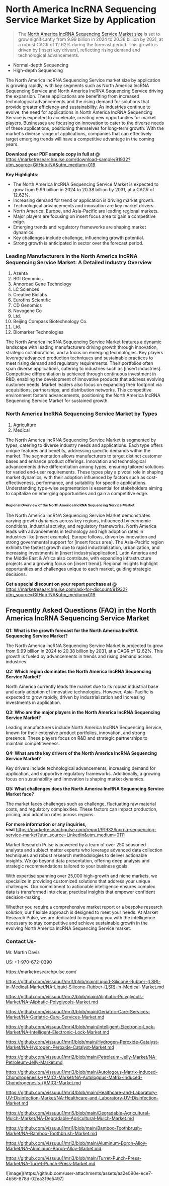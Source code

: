 <h1>North America lncRNA Sequencing Service Market&nbsp;Size by Application</h1><blockquote><p>The <a href="https://marketresearchpulse.com/download-sample/91932?utm_source=GitHub-NA&amp;utm_medium=019">North America lncRNA Sequencing Service Market size</a> is set to grow significantly from 9.99 billion in 2024 to 20.38 billion by 2031, at a robust CAGR of 12.62% during the forecast period. This growth is driven by [insert key drivers], reflecting rising demand and technological advancements.</p></blockquote><ul><li>Normal-depth Sequencing<li> High-depth Sequencing</li></ul><p>The North America lncRNA Sequencing Service market size by application is growing rapidly, with key segments such as North America lncRNA Sequencing Service and North America lncRNA Sequencing Service driving the expansion. These applications are benefiting from increased technological advancements and the rising demand for solutions that provide greater efficiency and sustainability. As industries continue to evolve, the need for applications in North America lncRNA Sequencing Service is expected to accelerate, creating new opportunities for market players. Businesses are focusing on innovation to cater to the diverse needs of these applications, positioning themselves for long-term growth. With the market's diverse range of applications, companies that can effectively target emerging trends will have a competitive advantage in the coming years.</p><p><strong>Download your PDF sample copy in full at @ </strong><a href="https://marketresearchpulse.com/download-sample/91932?utm_source=GitHub-NA&amp;utm_medium=019">https://marketresearchpulse.com/download-sample/91932?utm_source=GitHub-NA&amp;utm_medium=019</a></p><p><strong>Key Highlights: </strong></p><ul><li>The North America lncRNA Sequencing Service Market is expected to grow from 9.99 billion in 2024 to 20.38 billion by 2031, at a CAGR of 12.62%.</li><li>Increasing demand for trend or application is driving market growth.</li><li>Technological advancements and innovation are key market drivers.</li><li>North America, Europe, and Asia-Pacific are leading regional markets.</li><li>Major players are focusing on insert focus area to gain a competitive edge.</li><li>Emerging trends and regulatory frameworks are shaping market dynamics.</li><li>Key challenges include challenge, influencing growth potential.</li><li>Strong growth is anticipated in sector over the forecast period.</li></ul><h3>Leading Manufacturers in the North America lncRNA Sequencing Service Market: A Detailed Industry Overview</h3><ol><li>Azenta</li><li>BGI Genomics</li><li>Annoroad Gene Technology</li><li>LC Sciences</li><li>Creative Biolabs</li><li>Eurofins Scientific</li><li>CD Genomics</li><li>Novogene Co</li><li>Ltd.</li><li>Beijing Compass Biotechnology Co.</li><li>Ltd.</li><li>Biomarker Technologies</li></ol><div class="flex max-w-full flex-col flex-grow"><div class="min-h-8 text-message flex w-full flex-col items-end gap-2 whitespace-normal break-words [.text-message+&amp;]:mt-5" dir="auto" data-message-author-role="assistant" data-message-id="fd8432e4-4910-450d-b182-61b7bfb0a01f" data-message-model-slug="gpt-4o"><div class="flex w-full flex-col gap-1 empty:hidden first:pt-[3px]"><div class="markdown prose w-full break-words dark:prose-invert light"><p>The North America lncRNA Sequencing Service Market features a dynamic landscape with leading manufacturers driving growth through innovation, strategic collaborations, and a focus on emerging technologies. Key players leverage advanced production techniques and sustainable practices to meet rising demand and regulatory requirements. Their portfolios often span diverse applications, catering to industries such as [insert industries]. Competitive differentiation is achieved through continuous investment in R&amp;D, enabling the development of innovative products that address evolving customer needs. Market leaders also focus on expanding their footprint via acquisitions, partnerships, and distribution networks. This competitive environment fosters advancements, positioning the North America lncRNA Sequencing Service Market for sustained growth.</p></div></div></div></div><h3>North America lncRNA Sequencing Service Market by Types</h3><ol><li>Agriculture<li> Medical</li></ol><div class="flex max-w-full flex-col flex-grow"><div class="min-h-8 text-message flex w-full flex-col items-end gap-2 whitespace-normal break-words [.text-message+&amp;]:mt-5" dir="auto" data-message-author-role="assistant" data-message-id="084470be-0bb7-4664-bddf-5156b4f41249" data-message-model-slug="gpt-4o-mini"><div class="flex w-full flex-col gap-1 empty:hidden first:pt-[3px]"><div class="markdown prose w-full break-words dark:prose-invert light"><p>The North America lncRNA Sequencing Service Market is segmented by types, catering to diverse industry needs and applications. Each type offers unique features and benefits, addressing specific demands within the market. The segmentation allows manufacturers to target distinct customer bases and enhance product offerings. Innovation and technological advancements drive differentiation among types, ensuring tailored solutions for varied end-user requirements. These types play a pivotal role in shaping market dynamics, with their adoption influenced by factors such as cost-effectiveness, performance, and suitability for specific applications. Understanding type-wise segmentation is essential for stakeholders aiming to capitalize on emerging opportunities and gain a competitive edge.</p></div></div></div></div><h3><span style="font-size: 11px;">Regional Overview of the North America lncRNA Sequencing Service Market</span></h3><div class="flex max-w-full flex-col flex-grow"><div class="min-h-8 text-message flex w-full flex-col items-end gap-2 whitespace-normal break-words [.text-message+&amp;]:mt-5" dir="auto" data-message-author-role="assistant" data-message-id="e9038762-ce64-4e30-91c9-9bd413514231" data-message-model-slug="gpt-4o-mini"><div class="flex w-full flex-col gap-1 empty:hidden first:pt-[3px]"><div class="markdown prose w-full break-words dark:prose-invert light"><p>The North America lncRNA Sequencing Service Market demonstrates varying growth dynamics across key regions, influenced by economic conditions, industrial activity, and regulatory frameworks. North America leads with advancements in technology and high adoption rates in industries like [insert example]. Europe follows, driven by innovation and strong governmental support for [insert focus area]. The Asia-Pacific region exhibits the fastest growth due to rapid industrialization, urbanization, and increasing investments in [insert industry/application]. Latin America and the Middle East &amp; Africa also contribute, with expanding infrastructure projects and a growing focus on [insert trend]. Regional insights highlight opportunities and challenges unique to each market, guiding strategic decisions.</p></div></div></div></div><p><strong>Get a special discount on your report purchase at @ </strong><a href="https://marketresearchpulse.com/ask-for-discount/91932?utm_source=GitHub-NA&amp;utm_medium=019">https://marketresearchpulse.com/ask-for-discount/91932?utm_source=GitHub-NA&amp;utm_medium=019</a></p><h2>Frequently Asked Questions (FAQ) in the North America lncRNA Sequencing Service Market</h2><p><strong>Q1: What is the growth forecast for the North America lncRNA Sequencing Service Market?</strong></p><p>The North America lncRNA Sequencing Service Market is projected to grow from 9.99 billion in 2024 to 20.38 billion by 2031, at a CAGR of 12.62%. This growth is fueled by advancements in trends and rising demand across industries.</p><p><strong>Q2: Which region dominates the North America lncRNA Sequencing Service Market?</strong></p><p>North America currently leads the market due to its robust industrial base and early adoption of innovative technologies. However, Asia-Pacific is expected to grow rapidly, driven by industrialization and increasing investments in application.</p><p><strong>Q3: Who are the major players in the North America lncRNA Sequencing Service Market?</strong></p><p>Leading manufacturers include North America lncRNA Sequencing Service, known for their extensive product portfolios, innovation, and strong presence. These players focus on R&amp;D and strategic partnerships to maintain competitiveness.</p><p><strong>Q4: What are the key drivers of the North America lncRNA Sequencing Service Market?</strong></p><p>Key drivers include technological advancements, increasing demand for application, and supportive regulatory frameworks. Additionally, a growing focus on sustainability and innovation is shaping market dynamics.</p><p><strong>Q5: What challenges does the North America lncRNA Sequencing Service Market face?</strong></p><p>The market faces challenges such as challenge, fluctuating raw material costs, and regulatory complexities. These factors can impact production, pricing, and adoption rates across regions.</p><p><strong>For more information or any inquiries, visit&nbsp;</strong><a href="https://marketresearchpulse.com/report/91932/lncrna-sequencing-service-market?utm_source=Linkedin&utm_medium=0111">https://marketresearchpulse.com/report/91932/lncrna-sequencing-service-market?utm_source=Linkedin&utm_medium=0111</a></p><p>Market Research Pulse is powered by a team of over 250 seasoned analysts and subject matter experts who leverage advanced data collection techniques and robust research methodologies to deliver actionable insights. We go beyond data presentation, offering deep analysis and strategic recommendations tailored to your business goals.</p><p>With expertise spanning over 25,000 high-growth and niche markets, we specialize in providing customized solutions that address your unique challenges. Our commitment to actionable intelligence ensures complex data is transformed into clear, practical insights that empower confident decision-making.</p><p>Whether you require a comprehensive market report or a bespoke research solution, our flexible approach is designed to meet your needs. At Market Research Pulse, we are dedicated to equipping you with the intelligence necessary to stay competitive and achieve sustainable growth in the evolving North America lncRNA Sequencing Service market.</p><h3><strong>Contact Us-</strong></h3><p>Mr. Martin Davis</p><p>US: +1-970-672-0390</p><p>https://marketresearchpulse.com/</p><p><a href="https://github.com/vissuuu1/mri1/blob/main/Liquid-Silicone-Rubber-(LSR)-in-Medical-Market/NA-Liquid-Silicone-Rubber-(LSR)-in-Medical-Market.md">https://github.com/vissuuu1/mri1/blob/main/Liquid-Silicone-Rubber-(LSR)-in-Medical-Market/NA-Liquid-Silicone-Rubber-(LSR)-in-Medical-Market.md</a></p><p><a href="https://github.com/vissuuu1/mri2/blob/main/Aliphatic-Polyglycols-Market/NA-Aliphatic-Polyglycols-Market.md">https://github.com/vissuuu1/mri2/blob/main/Aliphatic-Polyglycols-Market/NA-Aliphatic-Polyglycols-Market.md</a></p><p><a href="https://github.com/vissuuu1/mri3/blob/main/Geriatric-Care-Services-Market/NA-Geriatric-Care-Services-Market.md">https://github.com/vissuuu1/mri3/blob/main/Geriatric-Care-Services-Market/NA-Geriatric-Care-Services-Market.md</a></p><p><a href="https://github.com/vissuuu1/mri4/blob/main/Intelligent-Electronic-Lock-Market/NA-Intelligent-Electronic-Lock-Market.md">https://github.com/vissuuu1/mri4/blob/main/Intelligent-Electronic-Lock-Market/NA-Intelligent-Electronic-Lock-Market.md</a></p><p><a href="https://github.com/vissuuu1/mri1/blob/main/Hydrogen-Peroxide-Catalyst-Market/NA-Hydrogen-Peroxide-Catalyst-Market.md">https://github.com/vissuuu1/mri1/blob/main/Hydrogen-Peroxide-Catalyst-Market/NA-Hydrogen-Peroxide-Catalyst-Market.md</a></p><p><a href="https://github.com/vissuuu1/mri2/blob/main/Petroleum-Jelly-Market/NA-Petroleum-Jelly-Market.md">https://github.com/vissuuu1/mri2/blob/main/Petroleum-Jelly-Market/NA-Petroleum-Jelly-Market.md</a></p><p><a href="https://github.com/vissuuu1/mri3/blob/main/Autologous-Matrix-Induced-Chondrogenesis-(AMIC)-Market/NA-Autologous-Matrix-Induced-Chondrogenesis-(AMIC)-Market.md">https://github.com/vissuuu1/mri3/blob/main/Autologous-Matrix-Induced-Chondrogenesis-(AMIC)-Market/NA-Autologous-Matrix-Induced-Chondrogenesis-(AMIC)-Market.md</a></p><p><a href="https://github.com/vissuuu1/mri4/blob/main/Healthcare-and-Laboratory-UV-Disinfection-Market/NA-Healthcare-and-Laboratory-UV-Disinfection-Market.md">https://github.com/vissuuu1/mri4/blob/main/Healthcare-and-Laboratory-UV-Disinfection-Market/NA-Healthcare-and-Laboratory-UV-Disinfection-Market.md</a></p><p><a href="https://github.com/vissuuu1/mri5/blob/main/Degradable-Agricultural-Mulch-Market/NA-Degradable-Agricultural-Mulch-Market.md">https://github.com/vissuuu1/mri5/blob/main/Degradable-Agricultural-Mulch-Market/NA-Degradable-Agricultural-Mulch-Market.md</a></p><p><a href="https://github.com/vissuuu1/mri1/blob/main/Bamboo-Toothbrush-Market/NA-Bamboo-Toothbrush-Market.md">https://github.com/vissuuu1/mri1/blob/main/Bamboo-Toothbrush-Market/NA-Bamboo-Toothbrush-Market.md</a></p><p><a href="https://github.com/vissuuu1/mri2/blob/main/Aluminum-Boron-Alloy-Market/NA-Aluminum-Boron-Alloy-Market.md">https://github.com/vissuuu1/mri2/blob/main/Aluminum-Boron-Alloy-Market/NA-Aluminum-Boron-Alloy-Market.md</a></p><p><a href="https://github.com/vissuuu1/mri3/blob/main/Turret-Punch-Press-Market/NA-Turret-Punch-Press-Market.md">https://github.com/vissuuu1/mri3/blob/main/Turret-Punch-Press-Market/NA-Turret-Punch-Press-Market.md</a></p>
![image](https://github.com/user-attachments/assets/aa2e090e-ece7-4b56-878d-02ea319e5497)
